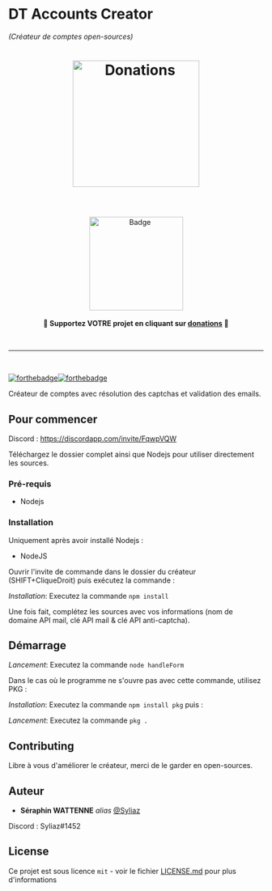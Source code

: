 # DT Accounts Creator
_(Créateur de comptes open-sources)_


<h1 align="center">
	<img width="250" src="https://raw.githubusercontent.com/k4m4/donations/master/images/heart3.png" alt="Donations"><p>
</h1>

<br>
<p align="center">
	<a href="https://www.paypal.com/cgi-bin/webscr?cmd=_s-xclick&hosted_button_id=86QGKAEFUDS6Y&source=url"><img width="185" src="https://raw.githubusercontent.com/k4m4/donations/master/images/badge.svg?sanitize=true" alt="Badge"></a>
	<br><br>
	<b>🙌 Supportez VOTRE projet en cliquant sur <a href="https://www.paypal.com/cgi-bin/webscr?cmd=_s-xclick&hosted_button_id=86QGKAEFUDS6Y&source=url">donations</a> 🙌</b>
</p>
<br>

---

<br>


[![forthebadge](http://forthebadge.com/images/badges/built-with-love.svg)](https://discordapp.com/invite/FqwpVQW)[![forthebadge](https://forthebadge.com/images/badges/contains-cat-gifs.svg)](https://discordapp.com/invite/FqwpVQW) 

Créateur de comptes avec résolution des captchas et validation des emails.

## Pour commencer

Discord : https://discordapp.com/invite/FqwpVQW

Téléchargez le dossier complet ainsi que Nodejs pour utiliser directement les sources.

### Pré-requis

- Nodejs

### Installation

Uniquement après avoir installé Nodejs :

* NodeJS

Ouvrir l'invite de commande dans le dossier du créateur (SHIFT+CliqueDroit) puis exécutez la commande : 

_Installation_: Executez la commande ``npm install`` 

Une fois fait, complétez les sources avec vos informations (nom de domaine API mail, clé API mail & clé API anti-captcha).

## Démarrage

_Lancement_: Executez la commande ``node handleForm``

Dans le cas où le programme ne s'ouvre pas avec cette commande, utilisez PKG :

_Installation_: Executez la commande ``npm install pkg`` puis :

_Lancement_: Executez la commande ``pkg .``

## Contributing

Libre à vous d'améliorer le créateur, merci de le garder en open-sources.

## Auteur

* **Séraphin WATTENNE** _alias_ [@Syliaz](https://github.com/Syliaz)

Discord : Syliaz#1452

## License

Ce projet est sous licence ``mit`` - voir le fichier [LICENSE.md](LICENSE.md) pour plus d'informations

